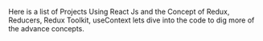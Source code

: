 Here is a list of Projects Using React Js and the Concept of Redux, Reducers, Redux Toolkit, useContext lets dive into the code to dig more of the advance concepts.
